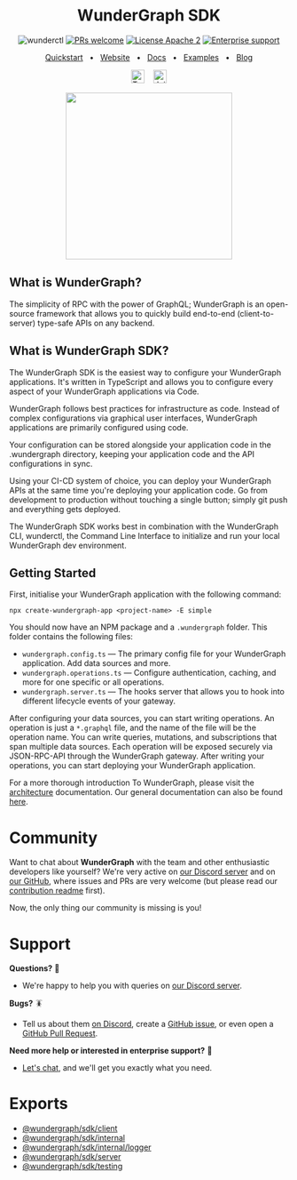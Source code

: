 <div align="center">

# WunderGraph SDK

![wunderctl](https://img.shields.io/npm/v/@wundergraph/sdk.svg)
[![PRs welcome](https://img.shields.io/badge/PRs-welcome-brightgreen.svg)](https://github.com/wundergraph/wundergraph/blob/main/CONTRIBUTING.md)
[![License Apache 2](https://img.shields.io/badge/license-Apache%202-blue)](https://github.com/wundergraph/wundergraph/blob/main/LICENSE)
[![Enterprise support](https://img.shields.io/badge/enterprise-support-indigo.svg)](https://form.typeform.com/to/fuRWxErj?typeform-embed-id=8749569972809419&typeform-embed=popup-blank&typeform-source=wundergraph.com&typeform-medium=embed-sdk&typeform-medium-version=next)

[Quickstart](https://docs.wundergraph.com/getting-started)
<span>&nbsp;&nbsp;•&nbsp;&nbsp;</span>
[Website](https://wundergraph.com/)
<span>&nbsp;&nbsp;•&nbsp;&nbsp;</span>
[Docs](https://docs.wundergraph.com/docs)
<span>&nbsp;&nbsp;•&nbsp;&nbsp;</span>
[Examples](https://docs.wundergraph.com/docs/examples)
<span>&nbsp;&nbsp;•&nbsp;&nbsp;</span>
[Blog](https://wundergraph.com/blog)

  <p>
    <a href="https://twitter.com/wundergraphcom">
      <img height="24" width="24"
        src="https://user-images.githubusercontent.com/47415099/214888086-2b6077a5-b615-4acc-ae63-cb3c06e280c2.png"
        alt="Tweet us on Twitter!"
    ></a>
    <span>&nbsp;&nbsp;</span>
    <a href="https://discord.com/invite/Jjmc8TC">
      <img height="24" width="24"
        src="https://assets-global.website-files.com/6257adef93867e50d84d30e2/636e0a6ca814282eca7172c6_icon_clyde_white_RGB.svg"
        alt="Join our Discord community server!"
    ></a>
  </p>

<img height="300" width="300" src="https://user-images.githubusercontent.com/47415099/214886487-2b7adfa6-ee7f-4883-b570-77233e2a7530.png">
</div>

## What is WunderGraph?

The simplicity of RPC with the power of GraphQL; WunderGraph is an open-source framework that allows you to
quickly build end-to-end (client-to-server) type-safe APIs on any backend.

## What is WunderGraph SDK?

The WunderGraph SDK is the easiest way to configure your WunderGraph applications.
It's written in TypeScript and allows you to configure every aspect of your WunderGraph applications via Code.

WunderGraph follows best practices for infrastructure as code.
Instead of complex configurations via graphical user interfaces, WunderGraph applications are primarily configured using code.

Your configuration can be stored alongside your application code in the .wundergraph directory, keeping your application code and the API configurations in sync.

Using your CI-CD system of choice, you can deploy your WunderGraph APIs at the same time you're deploying your application code.
Go from development to production without touching a single button; simply git push and everything gets deployed.

The WunderGraph SDK works best in combination with the WunderGraph CLI, wunderctl, the Command Line Interface to initialize and run your local WunderGraph dev environment.

## Getting Started

First, initialise your WunderGraph application with the following command:

```shell
npx create-wundergraph-app <project-name> -E simple
```

You should now have an NPM package and a `.wundergraph` folder. This folder contains the following files:

- `wundergraph.config.ts` — The primary config file for your WunderGraph application. Add data sources and more.
- `wundergraph.operations.ts` — Configure authentication, caching, and more for one specific or all operations.
- `wundergraph.server.ts` — The hooks server that allows you to hook into different lifecycle events of your gateway.

After configuring your data sources, you can start writing operations.
An operation is just a `*.graphql` file, and the name of the file will be the operation name.
You can write queries, mutations, and subscriptions that span multiple data sources.
Each operation will be exposed securely via JSON-RPC-API through the WunderGraph gateway.
After writing your operations, you can start deploying your WunderGraph application.

For a more thorough introduction To WunderGraph, please visit the [architecture](./docs/architecture) documentation.
Our general documentation can also be found [here](https://docs.wundergraph.com/docs).

# Community

Want to chat about **WunderGraph** with the team and other enthusiastic developers like yourself?
We're very active on [our Discord server](https://discord.com/invite/Jjmc8TC)
and on [our GitHub](https://github.com/wundergraph/wundergraph/), where issues and PRs are very welcome
(but please read our [contribution readme](https://github.com/wundergraph/wundergraph/blob/main/CONTRIBUTING.md) first).

Now, the only thing our community is missing is you!

# Support

**Questions?** 🙋

- We're happy to help you with queries on [our Discord server](https://discord.com/invite/Jjmc8TC).

**Bugs?** 🪳

- Tell us about them [on Discord](https://discord.com/invite/Jjmc8TC),
  create a [GitHub issue](https://github.com/wundergraph/wundergraph/issues),
  or even open a [GitHub Pull Request](https://github.com/wundergraph/wundergraph/pulls).

**Need more help or interested in enterprise support?** 🤔

- [Let's chat](https://form.typeform.com/to/fuRWxErj?typeform-embed-id=8749569972809419&typeform-embed=popup-blank&typeform-source=wundergraph.com&typeform-medium=embed-sdk&typeform-medium-version=next),
  and we'll get you exactly what you need.

# Exports

- [@wundergraph/sdk/client](./client)
- [@wundergraph/sdk/internal](./internal)
- [@wundergraph/sdk/internal/logger](./logger)
- [@wundergraph/sdk/server](./server)
- [@wundergraph/sdk/testing](./testing)
